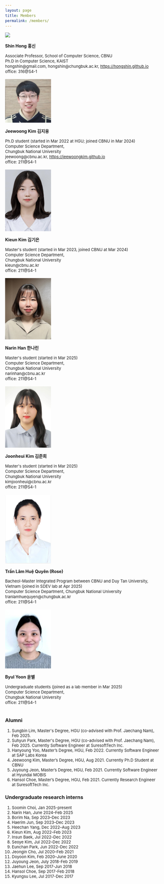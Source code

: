```yaml
---
layout: page
title: Members
permalink: /members/
---
```


<img src="https://hongshin.github.io/assets/img/shin.jpg" width="150"/>

**Shin Hong  홍신** <br>

<font size=2>
Associate Professor, School of Computer Science, CBNU <br>
Ph.D in Computer Science, KAIST <br>
hongshin@gmail.com, hongshin@chungbuk.ac.kr,  <a href="http://hongshin.github.io">https://hongshin.github.io</a> <br/>
office: 316@S4-1
</font>
<br/> <br/>

<img src="/public/img/jeewoong.jpg" width="150"/>

**Jeewoong Kim 김지웅** <br>

<font size=2>
Ph.D student (started in Mar 2022 at HGU; joined CBNU in Mar 2024) <br>
Computer Science Department, <br>
Chungbuk National University <br>
jeewoong@cbnu.ac.kr, <a href="https://jeewoongkim.github.io">https://jeewoongkim.github.io</a><br/>
office: 211@S4-1
</font>
<br/> <br/>

<img src="/public/img/kieun.jpg" width=150 />

**Kieun Kim 김기은** <br>

<font size=2>
Master's student (started in Mar 2023, joined CBNU at Mar 2024) <br>
Computer Science Department, <br/>
Chungbuk National University <br/>
kieun@cbnu.ac.kr <br/>
office: 211@S4-1
</font>
<br/> <br/>

<img src="/public/img/narin.jpg" width=150 />

**Narin Han 한나린** <br>

<font size=2>
Master's student (started in Mar 2025) <br>
Computer Science Department, <br/>
Chungbuk National University <br/>
narinhan@cbnu.ac.kr <br/>
office: 211@S4-1
</font>
<br/><br/>

<img src="/public/img/junhee.jpg" width=150 />

**Joonheui Kim 김준희** <br>

<font size=2>
Master's student (started in Mar 2025) <br>
Computer Science Department, <br/>
Chungbuk National University <br/>
kimjoonheui@cbnu.ac.kr <br/>
office: 211@S4-1
</font>
<br/><br/>


<img src="/public/img/rose.png" width=150/>

**Trần Lâm Huệ Quyên (Rose)** <br>

<font size=2>
Bacheol-Master Integrated Program between CBNU and Duy Tan University, Vietnam (joined in SDEV lab at Apr 2025) <br>
Computer Science Department, Chungbuk National University <br/>
tranlamhuequyen@chungbuk.ac.kr<br/>
office: 211@S4-1
</font>
<br/><br/>


<img src="/public/img/byul.jpg" width=150 />

**Byul Yoon 윤별** <br>

<font size=2>
Undergraduate students (joined as a lab member in Mar 2025) <br>
Computer Science Department, <br/>
Chungbuk National University <br/>
office: 211@S4-1
</font>
<br/><br/>


### Alumni ###

<font size=2>
<ol>
<li>Sungbin Lim, Master's Degree, HGU (co-advised with Prof. Jaechang Nam), Feb 2025.</li>
<li>Suhyun Park, Master's Degree, HGU (co-advised with Prof. Jaechang Nam), Feb 2025. Currently Software Engineer at SuresoftTech Inc.</li>
<li>Hanyoung Yoo, Master’s Degree, HGU, Feb 2022. Currently Software Engineer at SAP Labs Korea</li>
<li>Jeewoong Kim, Master’s Degree, HGU, Aug 2021. Currently Ph.D Student at CBNU</li>
<li>Juyoung Jeon, Master’s Degree, HGU, Feb 2021. Currently Software Engineer at Hyundai MOBIS</li>
<li>Hansol Choe, Master’s Degree, HGU, Feb 2021. Currently Research Engineer at SuresoftTech Inc.</li>
</ol>
</font>


### Undergraduate research interns ###

<font size=2>
<ol>
<li>Soomin Choi, Jan 2025-present</li>
<li>Narin Han, June 2024–Feb 2025</li>
<li>Borim Na, Sep 2023–Dec 2023</li>
<li>Haerim Jun, Sep 2023–Dec 2023</li>
<li>Heechan Yang, Dec 2022–Aug 2023</li>
<li>Kieun Kim, Aug 2022–Feb 2023</li>
<li>Insun Baek, Jul 2022–Dec 2022</li>
<li>Seoye Kim, Jul 2022–Dec 2022</li>
<li>Eunchan Park, Jun 2022–Dec 2022</li>
<li>Jeongin Cho, Jul 2020–Feb 2021</li>
<li>Doyoon Kim, Feb 2020–June 2020</li>
<li>Juyoung Jeon, July 2018-Feb 2019</li>
<li>Jaehun Lee, Sep 2017-Jun 2018</li>
<li>Hansol Choe, Sep 2017-Feb 2018</li>
<li>Kyungsu Lee, Jul 2017-Dec 2017</li>
</ol>

</font>

